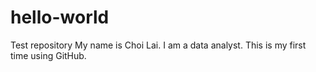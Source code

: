 # hello-world
Test repository
My name is Choi Lai.  I am a data analyst.  This is my first time using GitHub.
